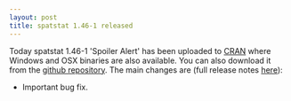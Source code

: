 ```yaml
---
layout: post
title: spatstat 1.46-1 released
---
```


Today spatstat 1.46-1 'Spoiler Alert' has been uploaded to
[CRAN](http://www.cran.r-project.org/web/packages/spatstat/) where
Windows and OSX binaries are also available. You can also download it
from the [github
repository](https://github.com/spatstat/spatstat/releases/tag/v1.46-1).
The main changes are (full release notes
[here](releasenotes/spatstat-1.46-1.html)):

* Important bug fix.
